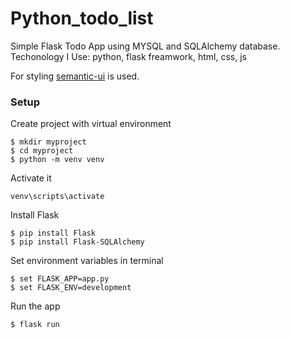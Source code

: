 # Python_todo_list
Simple Flask Todo App using MYSQL and SQLAlchemy database.
Techonology I Use: python, flask freamwork, html, css, js

For styling [semantic-ui](https://semantic-ui.com/) is used.

### Setup
Create project with virtual environment

```console
$ mkdir myproject
$ cd myproject
$ python -m venv venv
```

Activate it
``` console
venv\scripts\activate
```

Install Flask
```console
$ pip install Flask
$ pip install Flask-SQLAlchemy
```

Set environment variables in terminal

```console
$ set FLASK_APP=app.py
$ set FLASK_ENV=development
```

Run the app
```console
$ flask run
```

